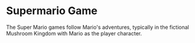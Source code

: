Supermario  Game
=======
The Super Mario games follow Mario's adventures, typically in the fictional Mushroom Kingdom with Mario as the player character.
